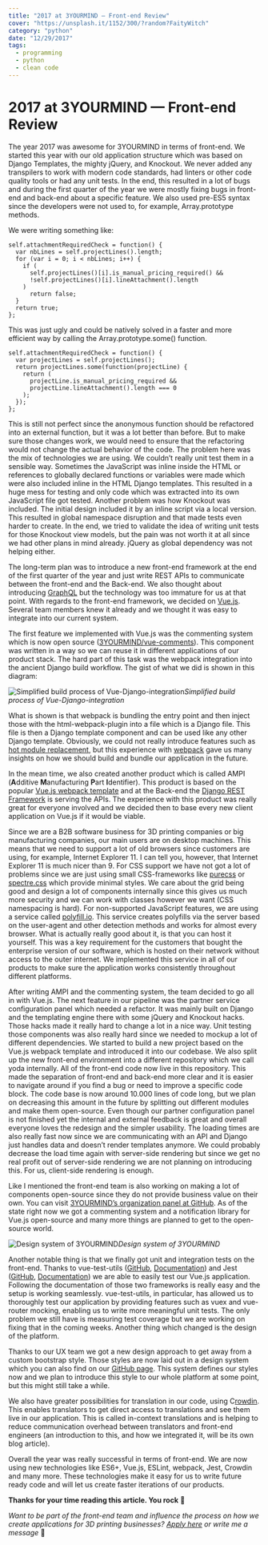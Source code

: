 ```yaml
---
title: "2017 at 3YOURMIND — Front-end Review"
cover: "https://unsplash.it/1152/300/?random?FaityWitch"
category: "python"
date: "12/29/2017"
tags:
  - programming
  - python
  - clean code
---
```


# 2017 at 3YOURMIND — Front-end Review

The year 2017 was awesome for 3YOURMIND in terms of front-end. We started this year with our old application structure which was based on Django Templates, the mighty jQuery, and Knockout. We never added any transpilers to work with modern code standards, had linters or other code quality tools or had any unit tests. In the end, this resulted in a lot of bugs and during the first quarter of the year we were mostly fixing bugs in front-end and back-end about a specific feature. We also used pre-ES5 syntax since the developers were not used to, for example, Array.prototype methods.

We were writing something like:

    self.attachmentRequiredCheck = function() {
      var nbLines = self.projectLines().length;
      for (var i = 0; i < nbLines; i++) {
        if (
          self.projectLines()[i].is_manual_pricing_required() &&
          !self.projectLines()[i].lineAttachment().length
        )
          return false;
      }
      return true;
    };

This was just ugly and could be natively solved in a faster and more efficient way by calling the Array.prototype.some() function.

    self.attachmentRequiredCheck = function() {
      var projectLines = self.projectLines();
      return projectLines.some(function(projectLine) {
        return (
          projectLine.is_manual_pricing_required &&
          projectLine.lineAttachment().length === 0
        );
      });
    };

This is still not perfect since the anonymous function should be refactored into an external function, but it was a lot better than before. But to make sure those changes work, we would need to ensure that the refactoring would not change the actual behavior of the code. The problem here was the mix of technologies we are using. We couldn’t really unit test them in a sensible way. Sometimes the JavaScript was inline inside the HTML or references to globally declared functions or variables were made which were also included inline in the HTML Django templates. This resulted in a huge mess for testing and only code which was extracted into its own JavaScript file got tested. Another problem was how Knockout was included. The initial design included it by an inline script via a local version. This resulted in global namespace disruption and that made tests even harder to create. In the end, we tried to validate the idea of writing unit tests for those Knockout view models, but the pain was not worth it at all since we had other plans in mind already. jQuery as global dependency was not helping either.

The long-term plan was to introduce a new front-end framework at the end of the first quarter of the year and just write REST APIs to communicate between the front-end and the Back-end. We also thought about introducing [GraphQL](http://graphql.org/) but the technology was too immature for us at that point. With regards to the front-end framework, we decided on [Vue.js](https://vuejs.org/). Several team members knew it already and we thought it was easy to integrate into our current system.

The first feature we implemented with Vue.js was the commenting system which is now open source ([3YOURMIND/vue-comments](https://github.com/3YOURMIND/vue-comments)). This component was written in a way so we can reuse it in different applications of our product stack. The hard part of this task was the webpack integration into the ancient Django build workflow. The gist of what we did is shown in this diagram:

![Simplified build process of Vue-Django-integration](https://cdn-images-1.medium.com/max/2000/1*J3_E8Hk3MP-d8_tXE-DhhA.png)*Simplified build process of Vue-Django-integration*

What is shown is that webpack is bundling the entry point and then inject those with the html-webpack-plugin into a file which is a Django file. This file is then a Django template component and can be used like any other Django template. Obviously, we could not really introduce features such as [hot module replacement](https://webpack.js.org/concepts/hot-module-replacement/), but this experience with [webpack](https://webpack.js.org/) gave us many insights on how we should build and bundle our application in the future.

In the mean time, we also created another product which is called AMPI (**A**dditive **M**anufacturing **P**art **I**dentifier). This product is based on the popular [Vue.js webpack template](https://github.com/vuejs-templates/webpack) and at the Back-end the [Django REST Framework](http://www.django-rest-framework.org/) is serving the APIs. The experience with this product was really great for everyone involved and we decided then to base every new client application on Vue.js if it would be viable.

Since we are a B2B software business for 3D printing companies or big manufacturing companies, our main users are on desktop machines. This means that we need to support a lot of old browsers since customers are using, for example, Internet Explorer 11. I can tell you, however, that Internet Explorer 11 is much nicer than 9. For CSS support we have not got a lot of problems since we are just using small CSS-frameworks like [purecss](https://purecss.io/) or [spectre.css](https://picturepan2.github.io/spectre/) which provide minimal styles. We care about the grid being good and design a lot of components internally since this gives us much more security and we can work with classes however we want (CSS namespacing is hard). For non-supported JavaScript features, we are using a service called [polyfill.io](https://polyfill.io). This service creates polyfills via the server based on the user-agent and other detection methods and works for almost every browser. What is actually really good about it, is that you can host it yourself. This was a key requirement for the customers that bought the enterprise version of our software, which is hosted on their network without access to the outer internet. We implemented this service in all of our products to make sure the application works consistently throughout different platforms.

After writing AMPI and the commenting system, the team decided to go all in with Vue.js. The next feature in our pipeline was the partner service configuration panel which needed a refactor. It was mainly built on Django and the templating engine there with some jQuery and Knockout hacks. Those hacks made it really hard to change a lot in a nice way. Unit testing those components was also really hard since we needed to mockup a lot of different dependencies. We started to build a new project based on the Vue.js webpack template and introduced it into our codebase. We also split up the new front-end environment into a different repository which we call yoda internally. All of the front-end code now live in this repository. This made the separation of front-end and back-end more clear and it is easier to navigate around if you find a bug or need to improve a specific code block. The code base is now around 10.000 lines of code long, but we plan on decreasing this amount in the future by splitting out different modules and make them open-source. Even though our partner configuration panel is not finished yet the internal and external feedback is great and overall everyone loves the redesign and the simpler usability. The loading times are also really fast now since we are communicating with an API and Django just handles data and doesn’t render templates anymore. We could probably decrease the load time again with server-side rendering but since we get no real profit out of server-side rendering we are not planning on introducing this. For us, client-side rendering is enough.

Like I mentioned the front-end team is also working on making a lot of components open-source since they do not provide business value on their own. You can visit [3YOURMIND’s organization panel at GitHub](https://github.com/3YOURMIND). As of the state right now we got a commenting system and a notification library for Vue.js open-source and many more things are planned to get to the open-source world.

![Design system of 3YOURMIND](https://cdn-images-1.medium.com/max/6796/1*DLKIlRPjKVjFA2aYolg0fg.png)*Design system of 3YOURMIND*

Another notable thing is that we finally got unit and integration tests on the front-end. Thanks to vue-test-utils ([GitHub](https://github.com/vuejs/vue-test-utils), [Documentation](https://vue-test-utils.vuejs.org/)) and Jest ([GitHub](https://github.com/facebook/jest), [Documentation](https://facebook.github.io/jest/)) we are able to easily test our Vue.js application. Following the documentation of those two frameworks is really easy and the setup is working seamlessly. vue-test-utils, in particular, has allowed us to thoroughly test our application by providing features such as vuex and vue-router mocking, enabling us to write more meaningful unit tests. The only problem we still have is measuring test coverage but we are working on fixing that in the coming weeks. Another thing which changed is the design of the platform.

Thanks to our UX team we got a new design approach to get away from a custom bootstrap style. Those styles are now laid out in a design system which you can also find on our [GitHub page](https://github.com/3YOURMIND/kotti). This system defines our styles now and we plan to introduce this style to our whole platform at some point, but this might still take a while.

We also have greater possibilities for translation in our code, using C[rowdin](https://crowdin.com/). This enables translators to get direct access to translations and see them live in our application. This is called in-context translations and is helping to reduce communication overhead between translators and front-end engineers (an introduction to this, and how we integrated it, will be its own blog article).

Overall the year was really successful in terms of front-end. We are now using new technologies like ES6+, Vue.js, ESLint, webpack, Jest, Crowdin and many more. These technologies make it easy for us to write future ready code and will let us create faster iterations of our products.

**Thanks for your time reading this article. You rock** **🤘**

*Want to be part of the front-end team and influence the process on how we create applications for 3D printing businesses? [Apply here](https://www.3yourmind.com/career) or write me a message* 🚀
